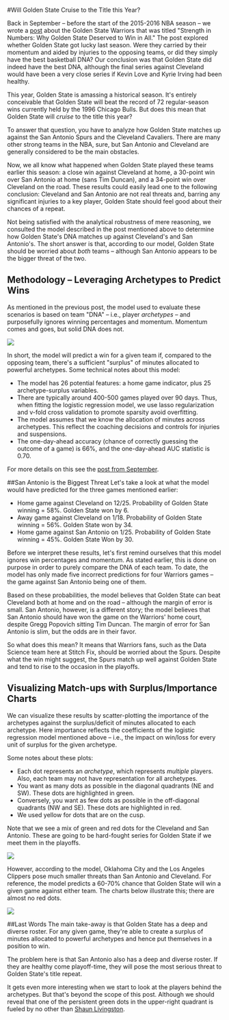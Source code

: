 #Will Golden State Cruise to the Title this Year?

Back in September – before the start of the 2015-2016 NBA season – we wrote a [post](http://multithreaded.stitchfix.com/blog/2015/11/05/nba) about the Golden State Warriors that was titled "Strength in Numbers: Why Golden State Deserved to Win in All." The post explored whether Golden State got lucky last season. Were they carried by their momentum and aided by injuries to the opposing teams, or did they simply have the best basketball DNA? Our conclusion was that Golden State did indeed have the best DNA, although the final series against Cleveland would have been a very close series if Kevin Love and Kyrie Irving had been healthy.

This year, Golden State is amassing a historical season. It's entirely conceivable that Golden State will beat the record of 72 regular-season wins currently held by the 1996 Chicago Bulls. But does this mean that Golden State will *cruise* to the title this year? 

To answer that question, you have to analyze how Golden State matches up against the San Antonio Spurs and the Cleveland Cavaliers. There are many other strong teams in the NBA, sure, but San Antonio and Cleveland are generally considered to be the main obstacles. 

Now, we all know what happened when Golden State played these teams earlier this season: a close win against Cleveland at home, a 30-point win over San Antonio at home (sans Tim Duncan), and a 34-point win over Cleveland on the road. These results could easily lead one to the following conclusion: Cleveland and San Antonio are not real threats and, barring any significant injuries to a key player, Golden State should feel good about their chances of a repeat. 

Not being satisfied with the analytical robustness of mere reasoning, we consulted the model described in the post mentioned above to determine how Golden State's DNA matches up against Cleveland's and San Antonio's. The short answer is that, according to our model, Golden State should be worried about *both* teams – although San Antonio appears to be the bigger threat of the two.

## Methodology – Leveraging Archetypes to Predict Wins
As mentioned in the previous post, the model used to evaluate these scenarios is based on team "DNA" – i.e., player *archetypes* – and purposefully ignores winning percentages and momentum. Momentum comes and goes, but solid DNA does not.  

![](flow.png)

In short, the model will predict a win for a given team if, compared to the opposing team, there's a sufficient "surplus" of minutes allocated to powerful archetypes. Some technical notes about this model:

* The model has 26 potential features: a home game indicator, plus 25 archetype-surplus variables. 
* There are typically around 400-500 games played over 90 days. Thus, when fitting the logistic regression model, we use lasso regularization and v-fold cross validation to promote sparsity avoid overfitting.
* The model assumes that we know the allocation of minutes across archetypes. This reflect the coaching decisions and controls for injuries and suspensions.
* The one-day-ahead accuracy (chance of correctly guessing the outcome of a game) is 66%, and the one-day-ahead AUC statistic is 0.70.

For more details on this see the [post from September](http://multithreaded.stitchfix.com/blog/2015/11/05/nba).

##San Antonio is the Biggest Threat
Let's take a look at what the model would have predicted for the three games mentioned earlier:

* Home game against Cleveland on 12/25. Probability of Golden State winning = 58%. Golden State won by 6.
* Away game against Cleveland on 1/18. Probability of Golden State winning = 56%. Golden State won by 34.
* Home game against San Antonio on 1/25. Probability of Golden State winning = 45%. Golden State Won by 30.

Before we interpret these results, let's first remind ourselves that this model ignores win percentages and momentum. As stated earlier, this is done on purpose in order to purely compare the DNA of each team. To date, the model has only made five incorrect predictions for four Warriors games – the game against San Antonio being one of them.

Based on these probabilities, the model believes that Golden State can beat Cleveland both at home and on the road – although the margin of error is small. San Antonio, however, is a different story; the model believes that San Antonio should have won the game on the Warriors' home court, despite Gregg Popovich sitting Tim Duncan. The margin of error for San Antonio is slim, but the odds are in their favor.

So what does this mean? It means that Warriors fans, such as the Data Science team here at Stitch Fix, should be worried about the Spurs. Despite what the win might suggest, the Spurs match up well against Golden State and tend to rise to the occasion in the playoffs.

## Visualizing Match-ups with Surplus/Importance Charts
We can visualize these results by scatter-plotting the importance of the archetypes against the surplus/deficit of minutes allocated to each archetype. Here importance reflects the coefficients of the logistic regression model mentioned above – i.e., the impact on win/loss for every unit of surplus for the given archetype.

Some notes about these plots:

* Each dot represents an *archetype*, which represents *multiple* players. Also, each team may not have representation for all archetypes.
* You want as many dots as possible in the diagonal quadrants (NE and SW). These dots are highlighted in green. 
* Conversely, you want as few dots as possible in the off-diagonal quadrants (NW and SE). These dots are highlighted in red.
* We used yellow for dots that are on the cusp.  

Note that we see a mix of green and red dots for the Cleveland and San Antonio. These are going to be hard-fought series for Golden State if we meet them in the playoffs.

![](plot1.png)

However, according to the model, Oklahoma City and the Los Angeles Clippers pose much smaller threats than San Antonio and Cleveland. For reference, the model predicts a 60-70% chance that  Golden State will win a given game against either team. The charts below illustrate this; there are almost no red dots.

![](plot2.png)

##Last Words
The main take-away is that Golden State has a deep and diverse roster. For any given game, they're able to create a surplus of minutes allocated to powerful archetypes and hence put themselves in a position to win. 

The problem here is that San Antonio also has a deep and diverse roster. If they are healthy come playoff-time, they will pose the most serious threat to Golden State's title repeat. 

It gets even more interesting when we start to look at the players behind the archetypes. But that's beyond the scope of this post. Although we should reveal that one of the persistent green dots in the upper-right quadrant is fueled by no other than [Shaun Livingston](http://espn.go.com/nba/player/stats/_/id/2393/shaun-livingston).





 




